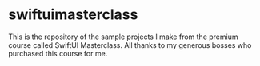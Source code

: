 # swiftuimasterclass
This is the repository of the sample projects I make from the premium course called SwiftUI Masterclass. All thanks to my generous bosses who purchased this course for me.
